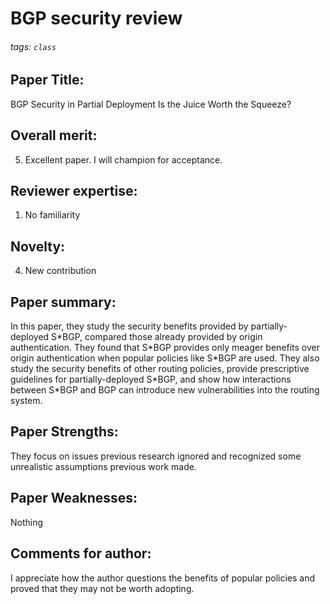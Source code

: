 # BGP security review
###### tags: `class`

## Paper Title: 
BGP Security in Partial Deployment 
Is the Juice Worth the Squeeze? 

## Overall merit:
5. Excellent paper. I will champion for acceptance.

## Reviewer expertise:
1. No familiarity

## Novelty:
4. New contribution

## Paper summary:
In this paper, they study the security benefits provided by partially-deployed S\*BGP, compared those already provided by origin authentication. They found that S\*BGP provides only meager benefits over origin authentication when popular policies like S\*BGP are used. They also study the security benefits of other routing policies, provide prescriptive guidelines for partially-deployed S\*BGP, and show how interactions between S\*BGP and BGP can introduce new vulnerabilities into the routing system.

## Paper Strengths:
They focus on issues previous research ignored and recognized some unrealistic assumptions previous work made.

## Paper Weaknesses:
Nothing


## Comments for author:
I appreciate how the author questions the benefits of popular policies and proved that they may not be worth adopting.